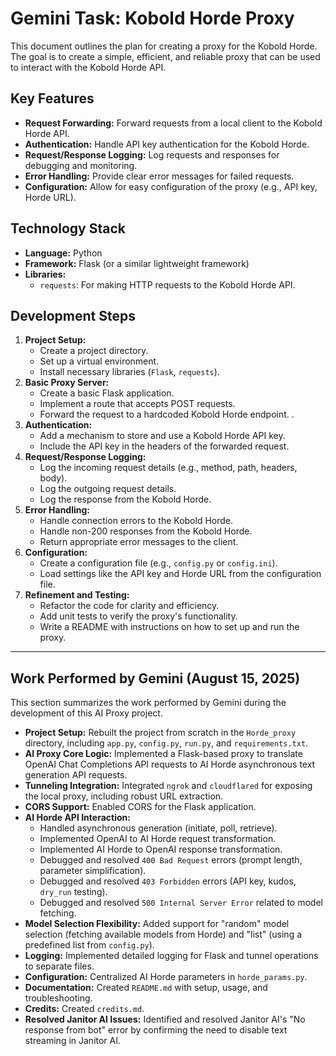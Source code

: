 # Gemini Task: Kobold Horde Proxy

This document outlines the plan for creating a proxy for the Kobold Horde. The goal is to create a simple, efficient, and reliable proxy that can be used to interact with the Kobold Horde API.

## Key Features

*   **Request Forwarding:** Forward requests from a local client to the Kobold Horde API.
*   **Authentication:** Handle API key authentication for the Kobold Horde.
*   **Request/Response Logging:** Log requests and responses for debugging and monitoring.
*   **Error Handling:** Provide clear error messages for failed requests.
*   **Configuration:** Allow for easy configuration of the proxy (e.g., API key, Horde URL).

## Technology Stack

*   **Language:** Python
*   **Framework:** Flask (or a similar lightweight framework)
*   **Libraries:**
    *   `requests`: For making HTTP requests to the Kobold Horde API.

## Development Steps

1.  **Project Setup:**
    *   Create a project directory.
    *   Set up a virtual environment.
    *   Install necessary libraries (`Flask`, `requests`).
2.  **Basic Proxy Server:**
    *   Create a basic Flask application.
    *   Implement a route that accepts POST requests.
    *   Forward the request to a hardcoded Kobold Horde endpoint.
    .
3.  **Authentication:**
    *   Add a mechanism to store and use a Kobold Horde API key.
    *   Include the API key in the headers of the forwarded request.
4.  **Request/Response Logging:**
    *   Log the incoming request details (e.g., method, path, headers, body).
    *   Log the outgoing request details.
    *   Log the response from the Kobold Horde.
5.  **Error Handling:**
    *   Handle connection errors to the Kobold Horde.
    *   Handle non-200 responses from the Kobold Horde.
    *   Return appropriate error messages to the client.
6.  **Configuration:**
    *   Create a configuration file (e.g., `config.py` or `config.ini`).
    *   Load settings like the API key and Horde URL from the configuration file.
7.  **Refinement and Testing:**
    *   Refactor the code for clarity and efficiency.
    *   Add unit tests to verify the proxy's functionality.
    *   Write a README with instructions on how to set up and run the proxy.

---

## Work Performed by Gemini (August 15, 2025)

This section summarizes the work performed by Gemini during the development of this AI Proxy project.

*   **Project Setup:** Rebuilt the project from scratch in the `Horde_proxy` directory, including `app.py`, `config.py`, `run.py`, and `requirements.txt`.
*   **AI Proxy Core Logic:** Implemented a Flask-based proxy to translate OpenAI Chat Completions API requests to AI Horde asynchronous text generation API requests.
*   **Tunneling Integration:** Integrated `ngrok` and `cloudflared` for exposing the local proxy, including robust URL extraction.
*   **CORS Support:** Enabled CORS for the Flask application.
*   **AI Horde API Interaction:**
    *   Handled asynchronous generation (initiate, poll, retrieve).
    *   Implemented OpenAI to AI Horde request transformation.
    *   Implemented AI Horde to OpenAI response transformation.
    *   Debugged and resolved `400 Bad Request` errors (prompt length, parameter simplification).
    *   Debugged and resolved `403 Forbidden` errors (API key, kudos, `dry_run` testing).
    *   Debugged and resolved `500 Internal Server Error` related to model fetching.
*   **Model Selection Flexibility:** Added support for "random" model selection (fetching available models from Horde) and "list" (using a predefined list from `config.py`).
*   **Logging:** Implemented detailed logging for Flask and tunnel operations to separate files.
*   **Configuration:** Centralized AI Horde parameters in `horde_params.py`.
*   **Documentation:** Created `README.md` with setup, usage, and troubleshooting.
*   **Credits:** Created `credits.md`.
*   **Resolved Janitor AI Issues:** Identified and resolved Janitor AI's "No response from bot" error by confirming the need to disable text streaming in Janitor AI.